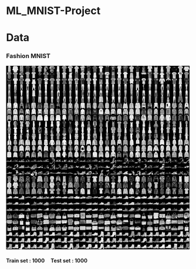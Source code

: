 # ML_MNIST-Project

# Data
### Fashion MNIST
<img src='fashion_MNIST_sample.png' width = 500>

#### Train set : 1000 &nbsp;&nbsp;&nbsp;  Test set : 1000
